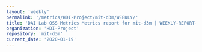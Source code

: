 ```yaml
---
layout: 'weekly'
permalink: '/metrics/HDI-Project/mit-d3m/WEEKLY/'
title: 'DAI Lab OSS Metrics Metrics report for mit-d3m | WEEKLY-REPORT-2020-01-19'
organization: 'HDI-Project'
repository: 'mit-d3m'
current_date: '2020-01-19'
---
```

